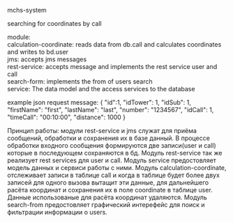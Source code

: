 mchs-system

searching for coordinates by call

module:  
   calculation-coordinate:  reads data from db.call and calculates coordinates and writes to bd.user  
   jms: accepts jms messages  
   rest-service: accepts message and implements the rest service user and call  
   search-form: implements the from of users search  
   service: The data model and the access services to the database  

example json request message:
{
        "id":1,
        "idTower": 1,
        "idSub": 1,
        "firstName": "first",
        "lastName": "last",
        "number": "1234567",
        "idCall": 1,
        "timeCall": "00:10:00",
        "distance": 1000
}

Принцип работы: модули rest-service и jms служат для приёма сообщений, обработки и сохранения их в базе данный.
В процессе обработки входного сообщения формируются две записи(user и call) которые в последующем сохраняются в бд. Модуль rest-service так же реализует rest services для user и call.
Модуль service предостовляет модель данных и сервиси работы с ними. Модуль calculation-coordinate,
отслеживает записи в таблице call и когда в таблице будет более двух записей для одного вызова вытащит эти данные, для дальнейшего расёта координат и сохранения их в поле coordinate в таблице user.
Данные использованые для расёта координат удаляются. Модуль search-from предостовляет графический интерефейс для поиск и фильтрации информации о users.

